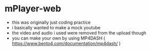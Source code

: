 # mPlayer-web
- this was originally just coding practice
- i basically wanted to make a mock youtube
- the video and audio i used were removed from the upload though
- you can make your own by using MP4DASH ( https://www.bento4.com/documentation/mp4dash/ )
